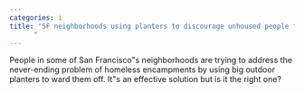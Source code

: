 ```yaml
---
categories: i
title: "SF neighborhoods using planters to discourage unhoused people from setting up encampments
      "
---
```

People in some of San Francisco"s neighborhoods are trying to address the never-ending problem of homeless encampments by using big outdoor planters to ward them off. It"s an effective solution but is it the right one?
      